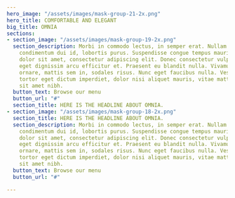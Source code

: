 ```yaml
---
hero_image: "/assets/images/mask-group-21-2x.png"
hero_title: COMFORTABLE AND ELEGANT
big_title: OMNIA
sections:
- section_image: "/assets/images/mask-group-19-2x.png"
  section_description: Morbi in commodo lectus, in semper erat. Nullam et arcu fermentum,
    condimentum dui id, lobortis purus. Suspendisse congue tempus mauris. Lorem ipsum
    dolor sit amet, consectetur adipiscing elit. Donec consectetur vulputate ipsum,
    eget dignissim arcu efficitur et. Praesent eu blandit nulla. Vivamus sed dolor
    ornare, mattis sem in, sodales risus. Nunc eget faucibus nulla. Vestibulum aliquet,
    tortor eget dictum imperdiet, dolor nisi aliquet mauris, vitae mattis ex lacus
    sit amet nibh.
  button_text: Browse our menu
  button_url: "#"
  section_title: HERE IS THE HEADLINE ABOUT OMNIA.
- section_image: "/assets/images/mask-group-18-2x.png"
  section_title: HERE IS THE HEADLINE ABOUT OMNIA.
  section_description: Morbi in commodo lectus, in semper erat. Nullam et arcu fermentum,
    condimentum dui id, lobortis purus. Suspendisse congue tempus mauris. Lorem ipsum
    dolor sit amet, consectetur adipiscing elit. Donec consectetur vulputate ipsum,
    eget dignissim arcu efficitur et. Praesent eu blandit nulla. Vivamus sed dolor
    ornare, mattis sem in, sodales risus. Nunc eget faucibus nulla. Vestibulum aliquet,
    tortor eget dictum imperdiet, dolor nisi aliquet mauris, vitae mattis ex lacus
    sit amet nibh.
  button_text: Browse our menu
  button_url: "#"

---
```

